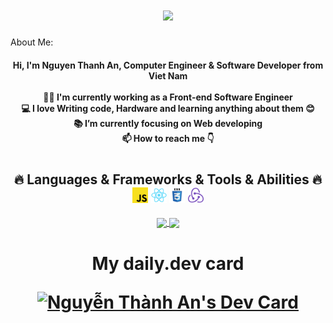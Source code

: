 <h1 align="center">
  <a href="https://git.io/typing-svg">
    <img src="https://readme-typing-svg.herokuapp.com/?lines=Hello+,+This+is+An;Nice+to+meet+you+%F0%9F%91%8B&center=true&size=30">
  </a>
</h1>
About Me:
<h4>
    <p align="center">
        Hi, I'm Nguyen Thanh An, Computer Engineer & Software Developer from Viet Nam
        <br>
        <br>
        👨‍🎓 I'm currently working as a Front-end Software Engineer
        <br>
        💻 I love Writing code, Hardware and learning anything about them 😊
        <br>
        📚 I’m currently focusing on Web developing
        <br>
          📫 How to reach me 👇
    </p>
</h4>
<h1></h1>
<h2 align="center">
  🔥 Languages & Frameworks & Tools & Abilities 🔥
  <br>
  <code><img title="Javascript" height="25" src="images/javascript.svg"></code>
  <code><img title="React" height="25" src="images/react-original.svg"></code>
  <code><img title="Css" height="25" src="images/css.svg"></code>
  <code><img title="Redux" height="25" src="images/redux.svg"></code>
</h2>
<p align="center">
  <a href="https://github.com/nguyenthanhan1308/mefo-music">
    <img width=300 align="center" src="https://github-readme-stats.vercel.app/api/pin/?username=nguyenthanhan1308&repo=mefo-music&title_color=ffffff&text_color=c9cacc&icon_color=2bbc8a&bg_color=1d1f21" />
  </a>   
  
  <a href="https://github.com/nguyenthanhan1308/mefo-blog">
    <img width=300 align="center" src="https://github-readme-stats.vercel.app/api/pin/?username=nguyenthanhan1308&repo=mefo-blog&title_color=ffffff&text_color=c9cacc&icon_color=2bbc8a&bg_color=1d1f21" />
  </a>    

</p>
<h1 align="center">
    <p align="center">
        My daily.dev card
    </p>
    <a href="https://app.daily.dev/MefoBeso">
        <img src="https://api.daily.dev/devcards/0cd9d07721c2446582dbcce8823aadf0.png?r=dka" width="200" alt="Nguyễn Thành An's Dev Card"/>
    </a>
</h1>
